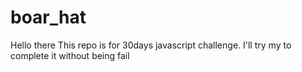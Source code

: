 # boar_hat
Hello there 
This repo is for 30days javascript challenge.
I'll try my to complete it without being fail
